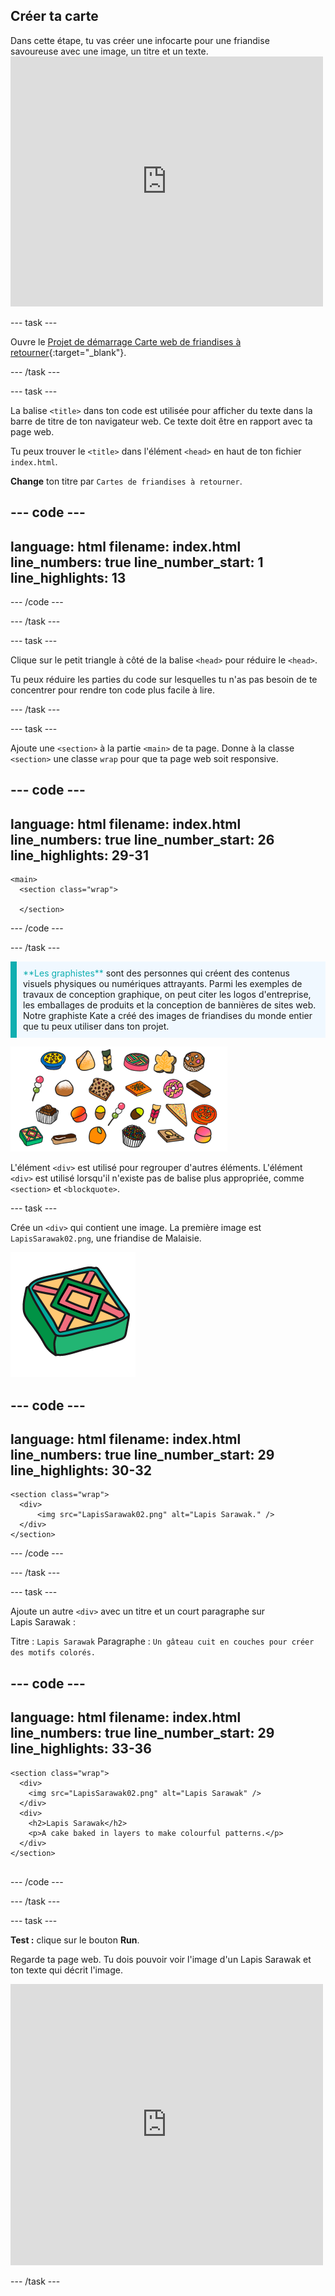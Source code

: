 ## Créer ta carte

<div style="display: flex; flex-wrap: wrap">
<div style="flex-basis: 200px; flex-grow: 1; margin-right: 15px;">
Dans cette étape, tu vas créer une infocarte pour une friandise savoureuse avec une image, un titre et un texte.
</div>
<div>
<iframe src="https://editor.raspberrypi.org/en/embed/viewer/flip-treat-webcards-step-2" width="500" height="400" frameborder="0" marginwidth="0" marginheight="0" allowfullscreen> </iframe>
</div>
</div>

\--- task ---

Ouvre le [Projet de démarrage Carte web de friandises à retourner](https://editor.raspberrypi.org/fr-FR/projects/flip-treat-webcards-starter){:target="_blank"}.

\--- /task ---

\--- task ---

La balise `<title>` dans ton code est utilisée pour afficher du texte dans la barre de titre de ton navigateur web. Ce texte doit être en rapport avec ta page web.

Tu peux trouver le `<title>` dans l'élément `<head>` en haut de ton fichier `index.html`.

**Change** ton titre par `Cartes de friandises à retourner`.

## --- code ---

language: html
filename: index.html
line_numbers: true
line_number_start: 1
line_highlights: 13
--------------------------------------------------------

<!DOCTYPE html>

<html lang="en">

<!-- This part is for extra information the browser needs to load the page correctly-->

<head>

  <meta charset="utf-8">

  <!-- Don't shrink the page on mobile -->

  <meta name="viewport" content="width=device-width, initial-scale=1.0">

  <!-- Appears on the web browser tab and search results -->

  <title>Treat flip cards</title> 

\--- /code ---

\--- /task ---

\--- task ---

Clique sur le petit triangle à côté de la balise `<head>` pour réduire le `<head>`.

Tu peux réduire les parties du code sur lesquelles tu n'as pas besoin de te concentrer pour rendre ton code plus facile à lire.

\--- /task ---

\--- task ---

Ajoute une `<section>` à la partie `<main>` de ta page. Donne à la classe `<section>` une classe `wrap` pour que ta page web soit responsive.

## --- code ---

language: html
filename: index.html
line_numbers: true
line_number_start: 26
line_highlights: 29-31
-----------------------------------------------------------

<body>

```
<main>
  <section class="wrap">
    
  </section>
```

\--- /code ---

\--- /task ---

<p style="border-left: solid; border-width:10px; border-color: #0faeb0; background-color: aliceblue; padding: 10px;">
<span style="color: #0faeb0">**Les graphistes**</span> sont des personnes qui créent des contenus visuels physiques ou numériques attrayants. Parmi les exemples de travaux de conception graphique, on peut citer les logos d'entreprise, les emballages de produits et la conception de bannières de sites web. Notre graphiste Kate a créé des images de friandises du monde entier que tu peux utiliser dans ton projet. 

![Un collage de friandises à utiliser dans le projet.](images/treats.png)

</p>

L'élément `<div>` est utilisé pour regrouper d'autres éléments. L'élément `<div>` est utilisé lorsqu'il n'existe pas de balise plus appropriée, comme `<section>` et `<blockquote>`.

\--- task ---

Crée un `<div>` qui contient une image. La première image est `LapisSarawak02.png`, une friandise de Malaisie.

![Un graphique de style cartoon de Lapis Sarawak, un gâteau coloré et géométrique.](images/LapisSarawak02.png)

## --- code ---

language: html
filename: index.html
line_numbers: true
line_number_start: 29
line_highlights: 30-32
-----------------------------------------------------------

```
<section class="wrap">
  <div>
      <img src="LapisSarawak02.png" alt="Lapis Sarawak." />
  </div>
</section>
```

\--- /code ---

\--- /task ---

\--- task ---

Ajoute un autre `<div>` avec un titre et un court paragraphe sur Lapis Sarawak :

Titre : `Lapis Sarawak`
Paragraphe : `Un gâteau cuit en couches pour créer des motifs colorés.`

## --- code ---

language: html
filename: index.html
line_numbers: true
line_number_start: 29
line_highlights: 33-36
-----------------------------------------------------------

```
<section class="wrap">
  <div>
    <img src="LapisSarawak02.png" alt="Lapis Sarawak" />
  </div>
  <div>
    <h2>Lapis Sarawak</h2>
    <p>A cake baked in layers to make colourful patterns.</p>
  </div>
</section>
    
```

\--- /code ---

\--- /task ---

\--- task ---

**Test :** clique sur le bouton **Run**.

Regarde ta page web. Tu dois pouvoir voir l'image d'un Lapis Sarawak et ton texte qui décrit l'image.

<div>
<iframe src="https://editor.raspberrypi.org/en/embed/viewer/flip-treat-webcards-step-2" width="500" height="450" frameborder="0" marginwidth="0" marginheight="0" allowfullscreen> </iframe>

</div>

\--- /task ---
